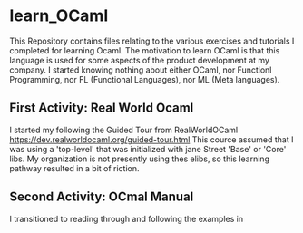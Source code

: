# learn_OCaml
This Repository contains files relating to the various exercises and tutorials I completed for learning Ocaml.
The motivation to learn OCaml is that this language is used for some aspects of the product development at my company.
I started knowing nothing about either OCaml, nor Functionl Programming, nor FL (Functional Languages), nor ML (Meta languages).


## First Activity: Real World Ocaml
I started my following the Guided Tour from RealWorldOCaml
https://dev.realworldocaml.org/guided-tour.html
This cource assumed that I was using a 'top-level' that was initialized with jane Street 'Base' or 'Core' libs.
My organization is not presently using thes elibs, so this learning pathway resulted in a bit of riction.

## Second Activity: OCmal Manual
I transitioned to reading through and following the examples in
